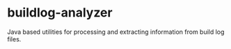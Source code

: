 # buildlog-analyzer
Java based utilities for processing and extracting information from build log files.
